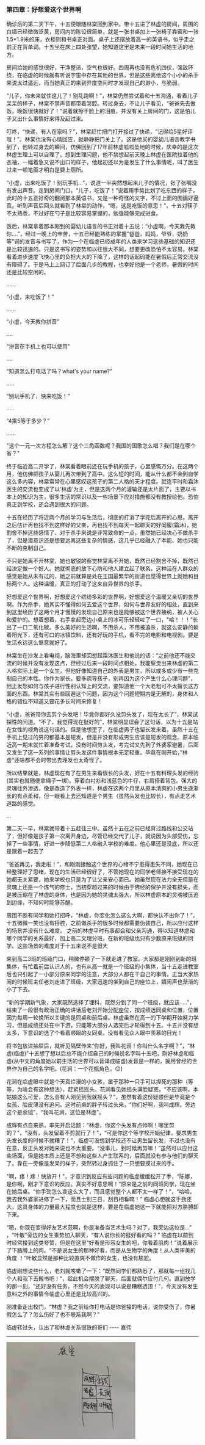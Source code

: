 ### 第四章：好想爱这个世界啊

确诊后的第二天下午，十五便跟随林棠回到家中。带十五进了林虚的房间，周围的白墙已经微微泛黄，房间内的陈设很简单，就是一张书桌加上一张椅子靠窗和一张1.5*1.9米的床，衣柜则和书桌正对面。桌子上还摆放着高一的英语书，似乎走之前正在背单词。十五坐在床上四处张望，她知道这里是未来一段时间她生活的地方。

房间给她的感觉很好，干净整洁，空气也很好。四周再也没有危机四伏，强敌环绕，在临虚的时候就有听说宇宙中存在其他的世界，但是这些离他这个小小的杀手来说太过遥远，而当她真正的来到异度空间时才发现自己的渺小，与脆弱。

“儿子，你未来就住这儿了！别乱跑啊！”，林棠仍然尝试着和十五沟通，看着儿子呆呆的样子，林棠不禁声音都带着哭腔。转过身去，不让儿子看见，“爸爸先去做饭，晚饭很快就好了！”说着就擦干脸上的泪痕，并没有关上房间的门，这是怕儿子又出什么事情好来得及赶过来。

叮咚，“快递，有人在家吗？”，林棠赶忙把门打开接过了快递，“记得给5星好评哦！”。林棠也没有心情回应，就静静把门关上了。这是他买的婴幼儿语言教学书到了，他转过身去的瞬间，仿佛回到了17年前林虚呱呱坠地的时候，庆幸的是这次林虚生理上可以自理了。想到生理问题，他不禁想起前天晚上林虚在医院拉着他的衣袖，一幅着急又说不出口的样子，他起初还以为是发生了什么事情呢，叫了医生过来一顿笔画才明白是要上厕所。

“小虚，出来吃饭了！别玩手机...”，说道一半突然想起来儿子的情况，张了张嘴没有发出声音。走到房间门口，“儿子，吃饭了！”说着用手势比划了吃东西的样子，此时的十五正好奇的翻阅那本英语书，又是一种奇怪的文字，不过上面的图画好逼真。听到声音后回头就看到了林棠的动作，“嗯，这是吃饭的意思！”，十五对筷子不太熟悉，不过好在勺子是比较容易掌握的，勉强能够完成进食。

饭后，林棠拿着那本刚到的婴幼儿语言的书正对着十五说：“小虚啊，今天我先教你....”，经过一晚上的辛苦，十五已经能熟练的掌握“爸爸，妈妈，爷爷，奶奶等”词的发音与书写了，作为一个在临虚已经成年的人类来学习这些基础的知识还是比较迅速的。只是这书写的姿势和以往很大不同，想要更改恐怕不太容易。林棠看着进步速度飞快心里的负担大大的下降了，这样的话起码能在暑假后正常交流没有障碍了。于是马上上网订了后面几步的教程，也幸好他是一个老师，暑假的时间还是比较空闲的。

......

“小虚，来吃饭了！”

......

“小虚，今天教你拼音”

....

"拼音在手机上也可以使用"

....

“知道怎么打电话了吗？what's your name?”

.....

“别玩手机了，快来吃饭！”

.....

“4乘5等于多少？”

......

"这个一元一次方程怎么解？这个三角函数呢？我国的国歌怎么唱？我们是在哪个省？"

终于临近高二开学了，林棠看着眼前还在玩手机的孩子，心里感慨万分。在这两个月，他仿佛把孩子从婴儿再次带到了高中。这么短的时间，能从什么都不会到自学这么多内容，林棠常常在心里感叹这孩子的第二人格的天才程度。就连平时和霜沐医生的交流也变成了以‘林虚’为主，但是这两个月的灌输还是太片面了，主要以书本上的知识为主，很多生活的常识以及一些场景下应对措施都没有教授给他。恐怕真正到学校，还会遇到很大的问题。

十五在经历了将近两个月的学习与生活后，彻底的打消了学完后离开的心思。离开之后估计再也找不到这样好的父亲，再也找不到每天一起聊天的好闺蜜(霜沐)，她割舍不掉这些感情了、对于杀手来说是非常致命的一点，虽然她已经决心不做杀手了，但是潜意识还是想要远离这些复杂的情感，这几乎已经融入了本能、她也只能不断的克制自己。

不只是她离不开林棠，她也敏锐的察觉林棠离不开她，既然已经割舍不掉，既然已经决定做一个好人。她就彻底的放下心防和他人建立起了联系，这种活在人群众的感觉是她从未有过的，她之前就算是处在王国最繁华的街道也觉得世界上就她和目标两个人。这种温暖，真正的打动了这来自异世界的杀手。

好想爱这个世界啊，好想爱这个缤纷多彩的世界啊，好想爱这个温暖又亲切的世界啊。作为杀手，她其实不懂得如何去爱这个世界，如何与世界友好的相处，直到来到这里经历了这两个月才慢慢的发现自己原来也是能够被这个世界接纳，被人关心和爱护的。想着想着，右手拿起旁边小桌上的冰可乐轻轻咗了一口，“哈！！！”长出了一口二氧化碳。多么美好的生活啊，不用杀人，不用被追杀，就这么安静的躺着阳光下，还有可口的冰镇饮料，还有好玩的手机，看不完的电影和电视剧。要是生活永远这么惬意就好了。

林棠坐在沙发上看电视，脑海里却回想起霜沐医生和他说的话：“之前他还不能交流的时候并没有发现这点，但经过后来一段时间点相处，我能察觉出来林虚的第二人格实际上是一个女生，但他好像知道自己的外表是男生，所以或多或少有一些克制自己的本性。你作为家长，要多疏导孩子，别再因为这个产生什么心理问题”，他正发愁如何与孩子进行性别认知上的交流，要知道他一个大老粗可不太擅长这方面的东西。林棠其实有些回避这个问题，因为这个问题短期内是无解的，身体和人格的错位不知道又要花多长时间来修复！

“小虚，爸爸带你去剪个头发吧！毕竟你都好久没剪头发了，现在太长了”，林棠试探性的问道。“不了，我觉得现在挺好的”，林棠明显误会了这句话，以为十五是站在女性的视角说这句话的。但是他想歪了，在临虚男子也留长发来着。虽然十五在手机上见过的男的都基本是短发，但是并没有形成男生应该是短发的观念。原本临近高一期末就忙着准备考试，没有时间剪头发，考完试又先到了外婆家避暑，后面又发生了这一系列的事情让剪头发这件事情根本无足轻重。毕竟在刚开始，”林虚“还啥都不会时带出去理发也太奇怪了。

所以结果就是，林虚现在有了在男生来看很长的头发，好在十五有料理头发的经验(其实也就随便拿绳子一绑)。穿着白衬衫和浅蓝色的牛仔，右肩搭着背包。强大的灵魂往外渗透，像是改造了外表一样，林虚在这两个月里从原本清爽的小男生逐渐长的有点柔和，但一眼看上去还知道是个男生（虽然头发也比较长），有点走艺术道路的感觉。

...

第二天一早，林棠就带着十五赶往三中。虽然十五在之前已经背过路线和公交站了，但好像是孩子第一次离开身边，尽管已经交代了儿子，就说因为头部受伤，忘掉了一些事情，好进一步降低第二人格融入学校的难度。他心里还是没底，所以还是跟着一起去了

“爸爸再见，我走啦！”，和刚刚接触这个世界的心绪不宁患得患失不同，她现在已经整理好了思绪，现在的生活已经很好了，不管她现在的同学老师接不接受现在的她都无关紧要，她来学校也只是为了让父亲安心而已。她虽然现在法力全无但是在灵魂上还是一个炼气的修士，当初穿越过来的时候由于佛经的保护并没有损失，而是被压缩在了林虚的身体，也是因为她的灵魂太强大，所以林虚原本的灵魂被压迫到边缘，不知何时能够苏醒。

周围不断有同学和她打招呼，“林虚，你变化怎么这么大啊，都快认不出你了！”，十五微微一笑也没有搭腔，之前做杀手的很多时候都需要伪装自己，所以应付这样的场景并没有什么难度。 之前的林虚平时有事都会和父亲沟通，得以知道林虚和哪个同学的关系最好，加上高二文理分班，在新的班级也只有少数原来班级的同学。这些场景的难度对于十五来说不是很大

来到高二3班的班级门口，稍微停顿了一下就走进了教室。大家都是刚刚到新的班集体，有忙着前后认识人的，也有从高一就是一个班级的小集体，当十五走进教室后也只引起了一小部分原来同学的注意，大部分人都在干自己的事情。正当大家热闹的时候班主任老刘走进了班级，大家迅速的坐到自己的座位上，嬉闹声也渐渐的小了下去。

“新的学期新气象，大家既然选择了理科，既然分到了同一个班级，就应该.....”，结束了一段很有政治正确的讲话后老刘开始分配座位，按成绩选同桌和位置，位置因为每周一轮换所以关键的是同桌和前后桌。林虚虽然在高一的下学期开始努力学习，但是成绩还处在中下游，只能等大部分人选完后才轮得到十五。十五并没有想太多，下意识的选了个看着顺眼的女同桌。没有看见众人眼中羡慕的目光！

将书包放进抽屉后，就听见隔壁传来“你好，我叫花涧！你叫什么名字啊？”，“林虚(临虚)”十五想了想以后总不能介绍自己的时候说名字叫十五吧，刚好林虚和临虚(从中文的角度她以前生活的世界可以音译成临虚)发音是一样的，就用曾经的世界作为自己的名字吧。(花涧：一个花瓶角色，😊)

花涧在临虚眼中就是个天真烂漫的小女孩，属于那种一只手可以捏死的那种（等等，为啥会有这种想法），赶紧摇摇头。花涧看见她摇头满脸疑惑，“不应该啊，本姑娘这么可爱，怎么会有人刚见到我就摇头？”，虽然有着这份疑惑但是毕竟是个女孩、脸皮薄没有追问。这时前桌的胖子转过头来，“你们好啊，我叫成辉。旁边这个是余钺”，“我叫花涧，这位是林虚”。

成辉有点自来熟，率先开启话题：“林虚，你这个头发有点帅啊！哪里剪的？”，“没有，头发留着不剪就行了！”，“可是你这个等学校开始纪律，要求男生头发长度的时候不就糟了！”，临虚可没想到学校还不让男生留长发，不过也没有在意，反正头发对她来说也不太重要。“没事儿，到时候再剪嘛！”虽然可以应付这些场面，但是她本质上还是不想和这些人产生联系的，后面就没有参与他们的聊天了。靠在一旁像是发呆的样子，突然转过身抓住了一只想要摸过来的手。

"啊，疼！疼！快放开！"，才意识到反应有些问题的临虚缓缓松开了手，“陈娜，是你啊，刚才下意识的反应。真实不好意思啊！”原来是之前的同班同学，现在坐在她后桌。“你手劲怎么变这么大了，而且感觉整个人都不太一样了！”，“哈哈，我去我外婆家进修了一下，而且士别三日，刮目相看嘛！” 临虚心想就这手劲还大，这具身体的力量最大程度也就是这样，要是在临虚她这一下就能把对方胳膊卸下来。

“嗯，你现在变得好友艺术范啊，你是准备当艺术生吗？对了，我旁边这位是...” ，“叶敏”旁边的女生乘势加入聊天，“有人说你长的挺好看的吗？” 临虚在以前到时经常接到这类夸赞，但是在这里“好看是形容女生的吧，你看着肌肉！”说着展示了下胳膊上的肉。“不是说女生的那种好看，而是从生物学的角度！从人类审美的角度 ！”叶敏显然是那种比较直爽不做作的女生，也没有尴尬。

临虚刚想说些什么，老刘就咳嗽了一下：“既然同学们都熟悉了，那就每一组找几个人和我下去搬书吧！”，趁此机会摆脱了聊天，后面就偶尔应付几句。直到放学的那一刻，“还好没有任务，不然今天的表现可以说是糟糕透顶！”，今天没有发生意料之外的事情令临虚心里还是比较高兴的。

刚准备走出校门，“林虚？我之前给你打电话是你爸接的电话，说你受伤了，你暑假怎么了？怎么伤好了也不联系我啊？”

临虚转过头，认出了和林虚关系很铁的哥们 ---- 嘉伟

---

<img src="https://raw.githubusercontent.com/krystalics/krystalics.github.io/master/_posts/%E5%B0%8F%E8%AF%B4/img/classroom.jpeg" style="zoom:33%;" />